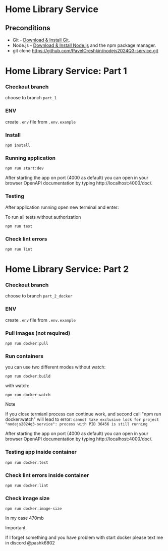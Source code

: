 # Home Library Service

## Preconditions
- Git - [Download & Install Git](https://git-scm.com/downloads).
- Node.js - [Download & Install Node.js](https://nodejs.org/en/download/) and the npm package manager.
- git clone https://github.com/PavelOreshkin/nodejs2024Q3-service.git

# Home Library Service: Part 1

### Checkout branch
choose to branch `part_1`

### ENV
create `.env` file from `.env.example`

### Install

```
npm install
```


### Running application

```
npm run start:dev
```

After starting the app on port (4000 as default) you can open
in your browser OpenAPI documentation by typing http://localhost:4000/doc/.


### Testing

After application running open new terminal and enter:

To run all tests without authorization

```
npm run test
```


### Check lint errors

```
npm run lint
```

# Home Library Service: Part 2

### Checkout branch
choose to branch `part_2_docker`

### ENV
create `.env` file from `.env.example`

### Pull images (not required)
```
npm run docker:pull
```

### Run containers

you can use two different modes
without watch:
```
npm run docker:build
```
with watch:
```
npm run docker:watch
```

> [!NOTE]  
> If you close termianl process can continue work, and second call "npm run docker:watch" will lead to error: 
`cannot take exclusive lock for project "nodejs2024q3-service": process with PID 36456 is still running`

After starting the app on port (4000 as default) you can open
in your browser OpenAPI documentation by typing http://localhost:4000/doc/.



### Testing app inside container
```
npm run docker:test
```

### Check lint errors inside container

```
npm run docker:lint
```

### Check image size

```
npm run docker:image-size
```
In my case 470mb



> [!IMPORTANT]  
> If I forget something and you have problem with start docker please text me in discord @pashk6802

